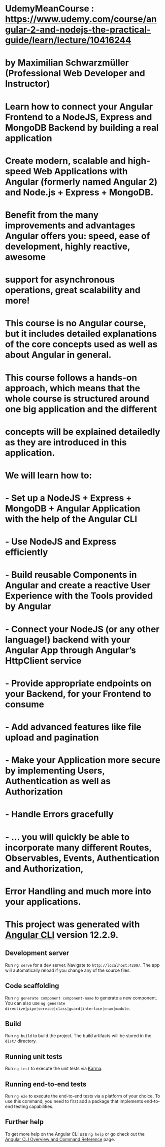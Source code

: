 # UdemyMeanCourse : https://www.udemy.com/course/angular-2-and-nodejs-the-practical-guide/learn/lecture/10416244
# by Maximilian Schwarzmüller (Professional Web Developer and Instructor)

# Learn how to connect your Angular Frontend to a NodeJS, Express and MongoDB Backend by building a real application
# Create modern, scalable and high-speed Web Applications with Angular (formerly named Angular 2) and Node.js + Express + MongoDB.

# Benefit from the many improvements and advantages Angular offers you: speed, ease of development, highly reactive, awesome 
#  support for asynchronous operations, great scalability and more!

# This course is no Angular course, but it includes detailed explanations of the core concepts used as well as about Angular in general. 
# This course follows a hands-on approach, which means that the whole course is structured around one big application and the different 
#  concepts will be explained detailedly as they are introduced in this application.
# We will learn how to:
# - Set up a NodeJS + Express + MongoDB + Angular Application with the help of the Angular CLI
# - Use NodeJS and Express efficiently
# - Build reusable Components in Angular and create a reactive User Experience with the Tools provided by Angular
# - Connect your NodeJS (or any other language!) backend with your Angular App through Angular’s HttpClient service
# - Provide appropriate endpoints on your Backend, for your Frontend to consume
# - Add advanced features like file upload and pagination
# - Make your Application more secure by implementing Users, Authentication as well as Authorization
# - Handle Errors gracefully 
# - ... you will quickly be able to incorporate many different Routes, Observables, Events, Authentication and Authorization, 
#    Error Handling and much more into your applications.

# This project was generated with [Angular CLI](https://github.com/angular/angular-cli) version 12.2.9.

## Development server

Run `ng serve` for a dev server. Navigate to `http://localhost:4200/`. The app will automatically reload if you change any of the source files.

## Code scaffolding

Run `ng generate component component-name` to generate a new component. You can also use `ng generate directive|pipe|service|class|guard|interface|enum|module`.

## Build

Run `ng build` to build the project. The build artifacts will be stored in the `dist/` directory.

## Running unit tests

Run `ng test` to execute the unit tests via [Karma](https://karma-runner.github.io).

## Running end-to-end tests

Run `ng e2e` to execute the end-to-end tests via a platform of your choice. To use this command, you need to first add a package that implements end-to-end testing capabilities.

## Further help

To get more help on the Angular CLI use `ng help` or go check out the [Angular CLI Overview and Command Reference](https://angular.io/cli) page.
